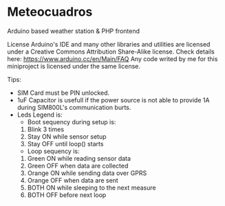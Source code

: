 # Meteocuadros
Arduino based weather station &amp; PHP frontend

License
Arduino's IDE and many other libraries and utilities are licensed under a Creative Commons Attribution Share-Alike license. Check details here: https://www.arduino.cc/en/Main/FAQ
Any code writed by me for this miniproject is licensed under the same license.

Tips:
- SIM Card must be PIN unlocked.
- 1uF Capacitor is usefull if the power source is not able to provide 1A during SIM800L's communication burts.
- Leds Legend is:
   * Boot sequency during setup is: 
    1. Blink 3 times
    2. Stay ON while sensor setup
    3. Stay OFF until loop() starts
   * Loop sequency is:
    1.  Green ON while reading sensor data
    2.  Green OFF when data are collected
    3.  Orange ON while sending data over GPRS
    4.  Orange OFF when data are sent
    5.  BOTH ON while sleeping to the next measure
    6.  BOTH OFF before next loop

